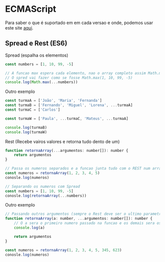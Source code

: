 # ECMAScript

Para saber o que é suportado em em cada versao e onde, podemos usar este site [aqui](http://kangax.github.io/compat-table/es6/).

## Spread e Rest (ES6)

Spread (espalha os elementos)
```js
const numbers = [1, 10, 99, -5]

// A funcao max espera cada elemento, nao o array completo assim Math.max(numbers)
// O spred vai fazer como se fosse Math.max(1, 10, 99, -5)
console.log(Math.max(...numbers))
```

Outro exemplo

```js
const turmaA = ['João', 'Maria', 'Fernanda']
const turmaB = ['Fernando', 'Miguel', 'Lorena', ...turmaA]
const turmaC = ['Carlos']

const turmaW = ['Paula', ...turmaC, 'Mateus', ...turmaA]

console.log(turmaB)
console.log(turmaW)
```

Rest (Recebe vairos valores e retorna tudo dento de um)
```js
function retornaArray(...argumentos: number[]): number {
    return argumentos
}

// Passa os numeros separados e a funcao junta tudo com o REST num array
const numeros = retornaArray(1, 2, 3, 4, 5)
conosle.log(numeros)

// Separando os numeros com Spread
const numbers = [1, 10, 99, -5]
conosle.log(retornaArray(...numbers))
```

Outro exemplo

```js
// Passando outros argumentos (sempre o Rest deve ser o ultimo parametro para nao dar erro)
function retornaArray(a: number, ...argumentos: number[]): number {
    // O a sera o primeiro numero passado na funcao e os demais sera os argumentos
    console.log(a)

    return argumentos
}

const numeros = retornaArray(1, 2, 3, 4, 5, 345, 623)
conosle.log(numeros)
```